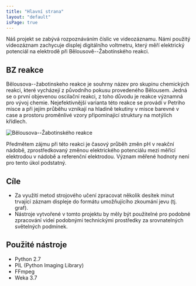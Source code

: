 ```yaml
---
title: "Hlavní strana"
layout: "default"
isPage: true
---
```


Náš projekt se zabývá rozpoznáváním číslic ve videozáznamu. Námi použitý videozáznam zachycuje displej digitálního voltmetru, který měří elektrický potenciál na elektrodě při Bělousově--Žabotínského reakci.

## BZ reakce

Bělousova--žabotinskeho reakce je souhrny název pro skupinu chemických reakci, které vycházejí z původního pokusu provedeného Bělousem. Jedná se o první objevenou oscilační reakci, z toho důvodu je reakce významná pro vývoj chemie. Nejefektivnější varianta této reakce se provádí v Petriho misce a při jejím průběhu vznikají na hladině tekutiny v misce barevné v case a prostoru proměnlivé vzory připomínající struktury na motýlích křídlech.

![Bělousova--Žabotinského reakce](images/Bzr_fotos.jpg)

Předmětem zájmu při této reakci je časový průběh změn pH v reakční nádobě, zprostředkovaný změnou elektrického potenciálu mezi měřící elektrodou v nádobě a referenční elektrodou. Význam měřené hodnoty není pro tento úkol podstatný.

## Cíle

* Za využití metod strojového učení zpracovat několik desítek minut trvající záznam displeje do formátu umožňujícího zkoumání jevu (tj. graf).
* Nástroje vytvořené v tomto projektu by měly být použitelné pro podobné zpracování videí podobnými technickými prostředky za srovnatelných světelných podmínek.

## Použité nástroje

* Python 2.7
* PIL (Python Imaging Library)
* FFmpeg
* Weka 3.7